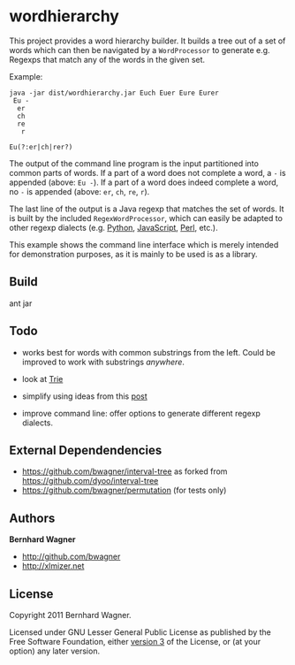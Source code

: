 wordhierarchy
=============

This project provides a word hierarchy builder.
It builds a tree out of a set of words which can then be navigated by a `WordProcessor` to generate e.g.
Regexps that match any of the words in the given set.

Example:

    java -jar dist/wordhierarchy.jar Euch Euer Eure Eurer
     Eu -
      er
      ch
      re
       r

    Eu(?:er|ch|rer?)

The output of the command line program is the input partitioned into common parts of words.
If a part of a word does not complete a word, a ` - ` is appended (above: `Eu -`). If a part
of a word does indeed complete a word, no ` - ` is appended (above: `er`, `ch`, `re`, `r`).

The last line of the output is a Java regexp that matches the set of words. It is built by
the included `RegexWordProcessor`, which can easily be adapted to other regexp dialects
(e.g. [Python](https://docs.python.org/3/library/re.html),
[JavaScript](https://developer.mozilla.org/en-US/docs/Web/JavaScript/Guide/Regular_expressions),
[Perl](http://perldoc.perl.org/perlfaq6.html), etc.).

This example shows the command line interface which is merely intended for demonstration purposes,
as it is mainly to be used is as a library.

Build
-------
ant jar

Todo
-------

- works best for words with common substrings from the left.
  Could be improved to work with substrings *anywhere*.

- look at [Trie](http://en.wikipedia.org/wiki/Trie)

- simplify using ideas from this [post](http://stackoverflow.com/a/7433899/642750)

- improve command line: offer options to generate different regexp dialects.

External Dependendencies
-------

- https://github.com/bwagner/interval-tree as forked from https://github.com/dyoo/interval-tree
- https://github.com/bwagner/permutation (for tests only)

Authors
-------

**Bernhard Wagner**

+ http://github.com/bwagner
+ http://xlmizer.net

License
-------

Copyright 2011 Bernhard Wagner.

Licensed under GNU Lesser General Public License as published by the Free Software Foundation,
either [version 3](http://www.gnu.org/licenses/gpl-3.0.html) of the License, or (at your option) any later version.
